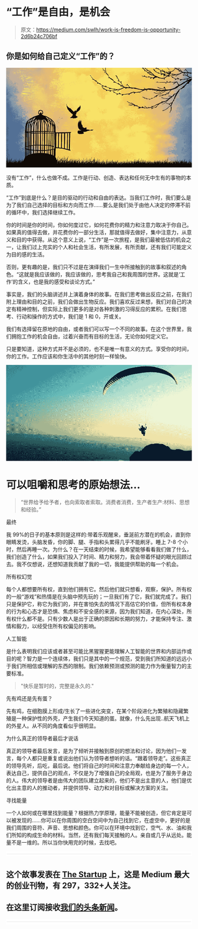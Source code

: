 # “工作”是自由，是机会

> 原文：<https://medium.com/swlh/work-is-freedom-is-opportunity-2d6b24c706bf>

## 你是如何给自己定义“工作”的？

![](img/ec73be090dc457ed1a0b992f78ea92d6.png)

没有“工作”，什么也做不成。工作是行动、创造、表达和任何无中生有的事物的本质。

“工作”到底是什么？是目的驱动的行动和自由的表达。当我们工作时，我们要么是为了我们自己选择的目标和方向而工作……要么是我们处于由他人决定的停滞不前的循环中，我们选择继续工作。

你的时间是你的时间，你如何度过它，如何花费你的精力和注意力取决于你自己。如果真的值得去做，并花费你的一部分生活，那就值得去做好，集中注意力，从意义和目的中获得。从这个意义上说，“工作”是一次旅程，是我们最被低估的机会之一，让我们过上充实的个人和社会生活，有所发展，有所贡献，还有我们可能定义为目的感的生活。

否则，更有趣的是，我们只不过是在演绎我们一生中所接触到的故事和叙述的角色。“这就是我应该做的，我应该做的，思考我自己和我周围的世界。这就是‘工作’的含义，也是我的感受和谈论方式。”

事实是，我们的头脑讲述并上演着身体的故事。在我们思考做出反应之前，在我们附上理由和目的之前，我们会做出生物反应。我们喜欢反过来想，我们对自己的决定有精神控制，但实际上我们更多的是对各种刺激的习得反应的累积。在我们思考、行动和操作的方式中，我们是 1 和 0，开或关。

我们有选择留在原地的自由，或者我们可以写一个不同的故事。在这个世界里，我们拥抱工作的机会自由，过着兴奋而有目标的生活，无论你如何定义它。

只是要知道，这种方式并不是必须的，也不是唯一有意义的方式。享受你的时间，你的工作。工作应该和你生活中的其他时刻一样愉快。

![](img/5f41127bea347ddd35efe35a51f263c4.png)

# 可以咀嚼和思考的原始想法…

> “世界给予给予者，也向索取者索取。消费者消费，生产者生产:材料、思想和经验。”

最终

我 99%的日子的基本原则是这样的:带着乐观醒来，垂涎前方潜在的机会，直到你眼睛发烫，头脑发昏，你的脚、腿、手指和头累得几乎不能刷牙。睡上 7-8 个小时，然后再睡一次。为什么？在一天结束的时候，我希望能够看看我们做了什么，我们创造了什么，如果我们投入了时间、精力和努力，我会带着怀疑的眼光回顾过去。我不仅想说，还想知道我贡献了我的一切，我能提供帮助的每一个机会。

所有权幻觉

每个人都想要所有权，直到他们拥有它。然后他们就只想看，观察，保护。所有权的一般“游戏”和热情是在头脑中预先玩的；一旦我们有了它，我们就完成了。我们只是保护它，称它为我们的，并在害怕失去的情况下高估它的价值，但所有权本身的行为和心态才是恐惧、焦虑和不安全感的来源，因为我们知道，在内心深处，所有权什么都不是。只有少数人是出于正确的原因和长期的努力，才能保持专注、激情和毅力，以经受住所有权偏见的影响。

人工智能

是什么表明我们应该或者甚至可能比黑猩猩更能理解人工智能的世界和内部运作或目的呢？智力是一个连续体，我们只是其中的一个规范，受到我们所知道的远远小于我们所相信或理解的东西的限制。我们依赖预测或预测的能力作为衡量智力的主要标准。

> "快乐是暂时的，完整是永久的."

先有鸡还是先有蛋？

先有鸡，在细胞膜上形成/生长了一些进化突变，在某个阶段进化为繁殖和隐藏繁殖是一种保护性的外壳，产生我们今天知道的蛋。就像，什么先出现..航天飞机上的外星人。从不同的角度看似乎很明显。

为什么真正的领导者最后才说话

真正的领导者最后发言，是为了倾听并接触到原创的想法和讨论，因为他们一发言，每个人都只是重复或说出他们认为领导者想听的话。“跟着领导走”。这些真正的领导先听，后吃，最后说。他们将自己的时间和注意力奉献给身边的每一个人，表达自己，提供自己的观点，不仅是为了增强自己的全局观，也是为了服务于身边的人。伟大的领导者是由伟大的团队建立起来的，他们不是出主意的人，他们是优化出主意的人的推动者，并提供领导、动力和对目标或解决方案的关注。

寻找能量

一个人如何或在哪里找到能量？根据热力学原理，能量不能被创造，但它肯定是可以被发现的……你可以在你周围的空白空间中为自己找到它，在虚空中，更好的是我们周围的音符、声音、思想和颜色。你可以在环境中找到它，空气、水、油和我们所知的构成生命的材料。当然，还有我们每天接触的人。亲自或几乎从远处。能量不是一维的。所以当你快用完的时候，去找吧。

![](img/731acf26f5d44fdc58d99a6388fe935d.png)

## 这个故事发表在 [The Startup](https://medium.com/swlh) 上，这是 Medium 最大的创业刊物，有 297，332+人关注。

## 在这里订阅接收[我们的头条新闻](http://growthsupply.com/the-startup-newsletter/)。

![](img/731acf26f5d44fdc58d99a6388fe935d.png)